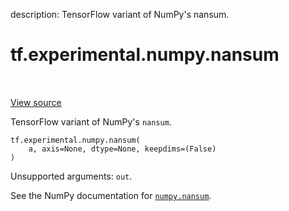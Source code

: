 description: TensorFlow variant of NumPy's nansum.

<div itemscope itemtype="http://developers.google.com/ReferenceObject">
<meta itemprop="name" content="tf.experimental.numpy.nansum" />
<meta itemprop="path" content="Stable" />
</div>

# tf.experimental.numpy.nansum

<!-- Insert buttons and diff -->

<table class="tfo-notebook-buttons tfo-api nocontent" align="left">

</table>

<a target="_blank" href="/code/stable/tensorflow/python/ops/numpy_ops/np_math_ops.py">View source</a>



TensorFlow variant of NumPy's `nansum`.

<pre class="devsite-click-to-copy prettyprint lang-py tfo-signature-link">
<code>tf.experimental.numpy.nansum(
    a, axis=None, dtype=None, keepdims=(False)
)
</code></pre>



<!-- Placeholder for "Used in" -->

Unsupported arguments: `out`.

See the NumPy documentation for [`numpy.nansum`](https://numpy.org/doc/1.16/reference/generated/numpy.nansum.html).